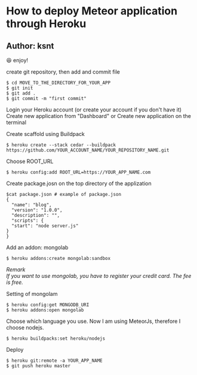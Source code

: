 # How to deploy Meteor application through Heroku 
## Author: ksnt

:satisfied: enjoy!

create git repository, then add and commit file
```
$ cd MOVE_TO_THE_DIRECTORY_FOR_YOUR_APP
$ git init
$ git add .
$ git commit -m "first commit"
```

Login your Heroku account (or create your account if you don't have it) <br>
Create new application from "Dashboard" or Create new application on the terminal


Create scaffold using Buildpack
```
$ heroku create --stack cedar --buildpack https://github.com/YOUR_ACCOUNT_NAME/YOUR_REPOSITORY_NAME.git
```

Choose ROOT_URL
```
$ heroku config:add ROOT_URL=https://YOUR_APP_NAME.com
```

Create package.josn on the top directory of the applization
```
$cat package.json # example of package.json
{
  "name": "blog",
  "version": "1.0.0",
  "description": "",
  "scripts": {
  "start": "node server.js"
}
}
```

Add an addon: mongolab
```
$ heroku addons:create mongolab:sandbox
```

<em>Remark</em><br>
<em>If you want to use mongolab, you have to register your credit card. The fee is free.</em>


Setting of mongolam
```
$ heroku config:get MONGODB_URI
$ heroku addons:open mongolab
```

Choose which language you use.
Now I am using MeteorJs, therefore I choose nodejs.
```
$ heroku buildpacks:set heroku/nodejs
```

Deploy
```
$ heroku git:remote -a YOUR_APP_NAME
$ git push heroku master
```
